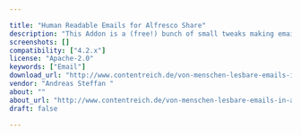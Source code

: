 ```yaml
---

title: "Human Readable Emails for Alfresco Share"
description: "This Addon is a (free!) bunch of small tweaks making email in Alfresco share a little nicer. Further details are at our product page. Owner Andreas Steffan ‌ Versions Community 4.2.x License Type Apache Project Page Von Menschen lesbare Emails in Alfresco Share Download Page Von Menschen lesbare Emails in Alfresco Share Tags Email Component Type Content Model, Document Library, Entire Solution / Application Extension Points Behavior, Content Policy, Java Service Class, Share Web Script Installation JAR Products Share Web Client"
screenshots: []
compatibility: ["4.2.x"]
license: "Apache-2.0"
keywords: ["Email"]
download_url: "http://www.contentreich.de/von-menschen-lesbare-emails-in-alfresco-share"
vendor: "Andreas Steffan ‌"
about: ""
about_url: "http://www.contentreich.de/von-menschen-lesbare-emails-in-alfresco-share"
draft: false

---
```

